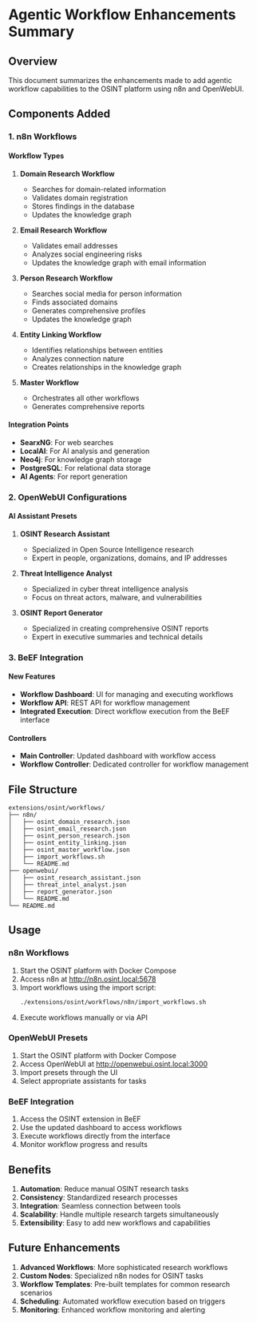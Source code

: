 # Agentic Workflow Enhancements Summary

## Overview

This document summarizes the enhancements made to add agentic workflow capabilities to the OSINT platform using n8n and OpenWebUI.

## Components Added

### 1. n8n Workflows

#### Workflow Types
1. **Domain Research Workflow**
   - Searches for domain-related information
   - Validates domain registration
   - Stores findings in the database
   - Updates the knowledge graph

2. **Email Research Workflow**
   - Validates email addresses
   - Analyzes social engineering risks
   - Updates the knowledge graph with email information

3. **Person Research Workflow**
   - Searches social media for person information
   - Finds associated domains
   - Generates comprehensive profiles
   - Updates the knowledge graph

4. **Entity Linking Workflow**
   - Identifies relationships between entities
   - Analyzes connection nature
   - Creates relationships in the knowledge graph

5. **Master Workflow**
   - Orchestrates all other workflows
   - Generates comprehensive reports

#### Integration Points
- **SearxNG**: For web searches
- **LocalAI**: For AI analysis and generation
- **Neo4j**: For knowledge graph storage
- **PostgreSQL**: For relational data storage
- **AI Agents**: For report generation

### 2. OpenWebUI Configurations

#### AI Assistant Presets
1. **OSINT Research Assistant**
   - Specialized in Open Source Intelligence research
   - Expert in people, organizations, domains, and IP addresses

2. **Threat Intelligence Analyst**
   - Specialized in cyber threat intelligence analysis
   - Focus on threat actors, malware, and vulnerabilities

3. **OSINT Report Generator**
   - Specialized in creating comprehensive OSINT reports
   - Expert in executive summaries and technical details

### 3. BeEF Integration

#### New Features
- **Workflow Dashboard**: UI for managing and executing workflows
- **Workflow API**: REST API for workflow management
- **Integrated Execution**: Direct workflow execution from the BeEF interface

#### Controllers
- **Main Controller**: Updated dashboard with workflow access
- **Workflow Controller**: Dedicated controller for workflow management

## File Structure

```
extensions/osint/workflows/
├── n8n/
│   ├── osint_domain_research.json
│   ├── osint_email_research.json
│   ├── osint_person_research.json
│   ├── osint_entity_linking.json
│   ├── osint_master_workflow.json
│   ├── import_workflows.sh
│   └── README.md
├── openwebui/
│   ├── osint_research_assistant.json
│   ├── threat_intel_analyst.json
│   ├── report_generator.json
│   └── README.md
└── README.md
```

## Usage

### n8n Workflows
1. Start the OSINT platform with Docker Compose
2. Access n8n at http://n8n.osint.local:5678
3. Import workflows using the import script:
   ```bash
   ./extensions/osint/workflows/n8n/import_workflows.sh
   ```
4. Execute workflows manually or via API

### OpenWebUI Presets
1. Start the OSINT platform with Docker Compose
2. Access OpenWebUI at http://openwebui.osint.local:3000
3. Import presets through the UI
4. Select appropriate assistants for tasks

### BeEF Integration
1. Access the OSINT extension in BeEF
2. Use the updated dashboard to access workflows
3. Execute workflows directly from the interface
4. Monitor workflow progress and results

## Benefits

1. **Automation**: Reduce manual OSINT research tasks
2. **Consistency**: Standardized research processes
3. **Integration**: Seamless connection between tools
4. **Scalability**: Handle multiple research targets simultaneously
5. **Extensibility**: Easy to add new workflows and capabilities

## Future Enhancements

1. **Advanced Workflows**: More sophisticated research workflows
2. **Custom Nodes**: Specialized n8n nodes for OSINT tasks
3. **Workflow Templates**: Pre-built templates for common research scenarios
4. **Scheduling**: Automated workflow execution based on triggers
5. **Monitoring**: Enhanced workflow monitoring and alerting